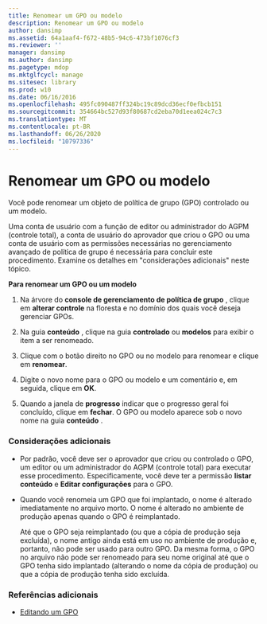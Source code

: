 ```yaml
---
title: Renomear um GPO ou modelo
description: Renomear um GPO ou modelo
author: dansimp
ms.assetid: 64a1aaf4-f672-48b5-94c6-473bf1076cf3
ms.reviewer: ''
manager: dansimp
ms.author: dansimp
ms.pagetype: mdop
ms.mktglfcycl: manage
ms.sitesec: library
ms.prod: w10
ms.date: 06/16/2016
ms.openlocfilehash: 495fc090487ff324bc19c89dcd36ecf0efbcb151
ms.sourcegitcommit: 354664bc527d93f80687cd2eba70d1eea024c7c3
ms.translationtype: MT
ms.contentlocale: pt-BR
ms.lasthandoff: 06/26/2020
ms.locfileid: "10797336"
---
```

# Renomear um GPO ou modelo


Você pode renomear um objeto de política de grupo (GPO) controlado ou um modelo.

Uma conta de usuário com a função de editor ou administrador do AGPM (controle total), a conta de usuário do aprovador que criou o GPO ou uma conta de usuário com as permissões necessárias no gerenciamento avançado de política de grupo é necessária para concluir este procedimento. Examine os detalhes em "considerações adicionais" neste tópico.

**Para renomear um GPO ou um modelo**

1.  Na árvore do **console de gerenciamento de política de grupo** , clique em **alterar controle** na floresta e no domínio dos quais você deseja gerenciar GPOs.

2.  Na guia **conteúdo** , clique na guia **controlado** ou **modelos** para exibir o item a ser renomeado.

3.  Clique com o botão direito no GPO ou no modelo para renomear e clique em **renomear**.

4.  Digite o novo nome para o GPO ou modelo e um comentário e, em seguida, clique em **OK**.

5.  Quando a janela de **progresso** indicar que o progresso geral foi concluído, clique em **fechar**. O GPO ou modelo aparece sob o novo nome na guia **conteúdo** .

### Considerações adicionais

-   Por padrão, você deve ser o aprovador que criou ou controlado o GPO, um editor ou um administrador do AGPM (controle total) para executar esse procedimento. Especificamente, você deve ter a permissão **listar conteúdo** e **Editar configurações** para o GPO.

-   Quando você renomeia um GPO que foi implantado, o nome é alterado imediatamente no arquivo morto. O nome é alterado no ambiente de produção apenas quando o GPO é reimplantado.

    Até que o GPO seja reimplantado (ou que a cópia de produção seja excluída), o nome antigo ainda está em uso no ambiente de produção e, portanto, não pode ser usado para outro GPO. Da mesma forma, o GPO no arquivo não pode ser renomeado para seu nome original até que o GPO tenha sido implantado (alterando o nome da cópia de produção) ou que a cópia de produção tenha sido excluída.

### Referências adicionais

-   [Editando um GPO](editing-a-gpo.md)

 

 






